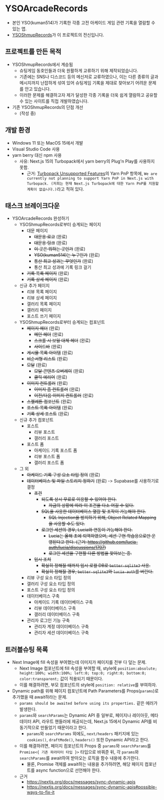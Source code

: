# YSOArcadeRecords
- 본인 YSO(kuman514)가 기록한 각종 고전 아케이드 게임 관련 기록을 열람할 수 있는 앱.
- [YSOShmupRecords](https://github.com/kuman514/YSOShmupRecords)가 이 프로젝트의 전신입니다.

## 프로젝트를 만든 목적
- YSOShmupRecords에서 계승됨
  - 슈팅게임 동호인들과 더욱 원활하게 교류하기 위해 제작되었습니다.
  - 기존에는 SNS나 디스코드 등의 메신저로 교류하였으나, 이는 다른 종류의 글과 메시지까지 난잡하게 섞여 있어 슈팅게임 기록을 제대로 찾아보기 어려운 문제를 안고 있습니다.
  - 이러한 문제를 해결하고자 제가 달성한 각종 기록을 더욱 쉽게 열람하고 공유할 수 있는 사이트를 직접 개발하였습니다.
- 기존 YSOShmupRecords의 단점 개선
  - (작성 중)

## 개발 환경
- Windows 11 또는 MacOS 15에서 개발
- Visual Studio Code 사용
- yarn berry 대신 npm 사용
  - 사유: Next.js 15의 Turbopack에서 yarn berry의 Plug'n Play를 사용하지 못함.
    - 근거: [Turbopack Unsupported Features](https://nextjs.org/docs/app/api-reference/turbopack#unsupported-features)의 Yarn PnP 항목에, `We are currently not planning to support Yarn PnP in Next.js with Turbopack. (저희는 현재 Next.js Turbopack에 대한 Yarn PnP를 지원할 계획이 없습니다.)`라고 적혀 있다.

## 태스크 브레이크다운
- YSOArcadeRecords 완성하기
  - YSOShmupRecords로부터 승계되는 페이지
    - 대문 페이지
      - ~~대문용 로고~~ (완료)
      - ~~대문용 링크~~ (완료)
      - ~~이 곳은 뭐하는 곳인가~~ (완료)
      - ~~YSO(kuman514)는 누구인가~~ (완료)
      - ~~통산 최고 성과는 무엇인가~~ (완료)
      - 통산 최고 성과에 기록 링크 걸기
    - ~~기록 목록 페이지~~ (완료)
    - ~~기록 상세 페이지~~ (완료)
  - 신규 추가 페이지
    - 리뷰 목록 페이지
    - 리뷰 상세 페이지
    - 갤러리 목록 페이지
    - 갤러리 페이지
    - 포스트 쓰기 페이지
  - YSOShmupRecords로부터 승계되는 컴포넌트
    - ~~페이지 헤더~~ (완료)
      - ~~메인 헤더~~ (완료)
      - ~~스크롤 시 보일 대체 헤더~~ (완료)
      - ~~사이드바~~ (완료)
    - ~~게시물 목록 아이템~~ (완료)
    - ~~비순서형 리스트~~ (완료)
    - ~~모달~~ (완료)
      - ~~모달 콘텐츠 오버레이~~ (완료)
      - ~~클릭 에리어~~ (완료)
    - ~~이미지 컨트롤러~~ (완료)
      - ~~이미지 줌 컨트롤러~~ (완료)
      - ~~이전/다음 이미지 컨트롤러~~ (완료)
    - ~~스켈레톤 컴포넌트~~ (완료)
    - ~~포스트 목록 아이템~~ (완료)
    - ~~기록 상세 포스트~~ (완료)
  - 신규 추가 컴포넌트
    - 포스트
      - 리뷰 포스트
      - 갤러리 포스트
    - 포스트 폼
      - 아케이드 기록 포스트 폼
      - 리뷰 포스트 폼
      - 갤러리 포스트 폼
  - 그 외
    - ~~아케이드 기록 구성 요소 타입 정의~~ (완료)
    - ~~데이터베이스 및 파일 스토리지 정하기~~ (완료) -> Supabase를 사용하기로 결정
      - ~~조건~~
        - ~~되도록 상시 무료로 이용할 수 있어야 한다.~~
          - ~~자금의 상황에 따라 이 조건을 다소 어길 수 있다.~~
        - ~~SQL을 사용한 데이터베이스 열람 및 조작이 가능해야 한다.~~
          - ~~SQL Injection을 방지하기 위해, Object Related Mapping을 사용할 수도 있다.~~
        - ~~로그인 세션의 경우, Lucia와 연동이 가능해야 한다.~~
          - ~~Lucia는 올해 초에 퇴역하였으며, 세션 구현 학습용으로만 운영된다고 한다. (근거: https://github.com/lucia-auth/lucia/discussions/1707)~~
          - ~~로그인 세션을 구현할 다른 방법을 찾아보는 중.~~
      - ~~임시 조치~~
        - ~~확실히 정해질 때까지 임시 로컬 DB로 `better-sqlite3` 사용.~~
        - ~~확실히 정해질 경우, `better-sqlite3`와 `lucia-auth`를 버린다.~~
    - 리뷰 구성 요소 타입 정의
    - 갤러리 구성 요소 타입 정의
    - 포스트 구성 요소 타입 정의
    - 데이터베이스 구축
      - 아케이드 기록 데이터베이스 구축
      - 리뷰 데이터베이스 구축
      - 갤러리 데이터베이스 구축
    - 관리자 로그인 기능 구축
      - 관리자 계정 데이터베이스 구축
      - 관리자 세션 데이터베이스 구축

## 트러블슈팅 목록
- Next Image에 fill 속성을 부여했는데 이미지가 페이지를 전부 다 덮는 문제.
  - Next Image 컴포넌트에 fill 속성을 부여할 때, style에 `position:absolute; height:100%; width:100%; left:0; top:0; right:0; bottom:0; color:transparent;` 값이 적용되기 때문이다.
  - 이를 해결하려면, 부모 컴포넌트의 style에 `position: relative`를 부여하자.
- Dynamic path를 위해 페이지 컴포넌트에 Path Parameters를 Props(`params`)로 추가했을 때 await하라는 문제.
  - `params should be awaited before using its properties.` 같은 에러가 발생한다.
  - `params`와 `searchParams`는 Dynamic API 중 일부로, 페이지나 레이아웃, 메타데이터 API, 라우트 핸들러에 제공되는데, Next.js 15에서 Dynamic API를 비동기적으로 만들었기 때문이라고 한다.
    - `params`와 `searchParams` 외에도, `next/headers` 패키지에 있는 `cookies()`, `draftMode()`, `headers()` 또한 Dynamic API라고 한다.
  - 이를 해결하려면, 페이지 컴포넌트의 Props 중 `params`와 `searchParams`를 `Promise<{ 기존 파라미터 타입 }>` 타입으로 바꿔준 뒤, 각 `params`와 `searchParams`를 await하여 받아오는 로직을 함수 내용에 추가한다.
    - 물론, Promise 객체를 await하는 내용을 추가하려면, 해당 페이지 컴포넌트를 async function으로 선언해야 한다.
  - 근거
    - https://nextjs.org/docs/messages/sync-dynamic-apis
    - https://nextjs.org/docs/messages/sync-dynamic-apis#possible-ways-to-fix-it
